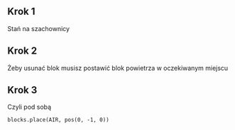 ## Krok 1
Stań na szachownicy 

## Krok 2
Żeby usunać blok musisz postawić blok powietrza w oczekiwanym miejscu

## Krok 3
Czyli pod sobą
```blocks
blocks.place(AIR, pos(0, -1, 0))
```

